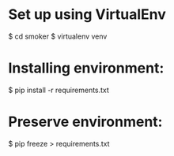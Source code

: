 
# Set up using VirtualEnv
$ cd smoker
$ virtualenv venv

# Installing environment:
$ pip install -r requirements.txt

# Preserve environment:
$ pip freeze > requirements.txt
